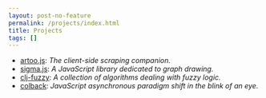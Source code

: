 ```yaml
---
layout: post-no-feature
permalink: /projects/index.html
title: Projects
tags: []
---
```


* [artoo.js](http://medialab.github.io/artoo/): *The client-side scraping companion.*
* [sigma.js](http://sigmajs.org/): *A JavaScript library dedicated to graph drawing.*
* [clj-fuzzy](http://yomguithereal.github.io/clj-fuzzy/): *A collection of algorithms dealing with fuzzy logic.*
* [colback](http://yomguithereal.github.io/colback/): *JavaScript asynchronous paradigm shift in the blink of an eye.*
